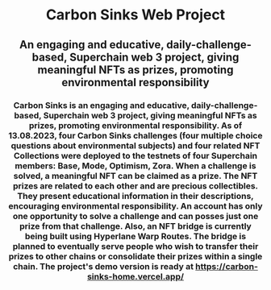 <div align="center">

# Carbon Sinks Web Project

## An engaging and educative, daily-challenge-based, Superchain web 3 project, giving meaningful NFTs as prizes, promoting environmental responsibility

### Carbon Sinks is an engaging and educative, daily-challenge-based, Superchain web 3 project, giving meaningful NFTs as prizes, promoting environmental responsibility. As of 13.08.2023, four Carbon Sinks challenges (four multiple choice questions about environmental subjects) and four related NFT Collections were deployed to the testnets of four Superchain members: Base, Mode, Optimism, Zora. When a challenge is solved, a meaningful NFT can be claimed as a prize. The NFT prizes are related to each other and are precious collectibles. They present educational information in their descriptions, encouraging environmental responsibility. An account has only one opportunity to solve a challenge and can posses just one prize from that challenge. Also, an NFT bridge is currently being built using Hyperlane Warp Routes. The bridge is planned to eventually serve people who wish to transfer their prizes to other chains or consolidate their prizes within a single chain. The project's demo version is ready at https://carbon-sinks-home.vercel.app/

</div>